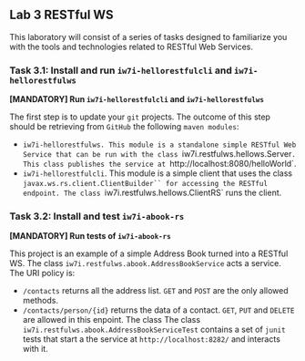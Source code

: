 ## Lab 3 RESTful WS

This laboratory will consist of a series of tasks designed to familiarize you with the tools and
technologies related to RESTful Web Services.

### Task 3.1: Install and run `iw7i-hellorestfulcli` and `iw7i-hellorestfulws`

**[MANDATORY] Run `iw7i-hellorestfulcli` and `iw7i-hellorestfulws`** 

The first step is to update your `git` projects. The outcome of this step should be retrieving
from `GitHub` the following `maven modules`:
* `iw7i-hellorestfulws. This module is a standalone simple RESTful Web Service that can be run with the class
`iw7i.restfulws.hellows.Server`. This class publishes the service at `http://localhost:8080/helloWorld`.
* `iw7i-hellorestfulcli`. This module is a simple client that uses the class `javax.ws.rs.client.ClientBuilder``
for accessing the RESTful endpoint. The class `iw7i.restfulws.hellows.ClientRS` runs the client.

### Task 3.2: Install and test `iw7i-abook-rs`

**[MANDATORY] Run tests of `iw7i-abook-rs`** 

This project is an example of a simple Address Book turned into a RESTful WS. The class `iw7i.restfulws.abook.AddressBookService` acts a service. The URI policy is:
* `/contacts` returns all the address list. `GET` and `POST` are the only allowed methods.
* `/contacts/person/{id}` returns the data of a contact. `GET`, `PUT` and `DELETE` are allowed in this enpoint.
The class The class `iw7i.restfulws.abook.AddressBookServiceTest` contains a set of `junit` tests that start a the service at
`http://localhost:8282/` and interacts with it.


